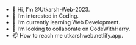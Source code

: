 - 👋 Hi, I’m @Utkarsh-Web-2023.
- 👀 I’m interested in Coding.
- 🌱 I’m currently learning Web Development.
- 💞️ I’m looking to collaborate on CodeWithHarry.
- 📫 How to reach me utkarshweb.netlify.app.

<!---
Utkarsh-Web-2023/Utkarsh-Web-2023 is a ✨ special ✨ repository because its `README.md` (this file) appears on your GitHub profile.
You can click the Preview link to take a look at your changes.
--->

